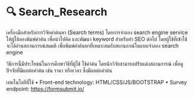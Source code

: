 # 🔍 Search_Research
เครื่องมือสำหรับการวิจัยคำค้นหา (Search terms) โดยการจำลอง search engine service ให้ผู้ใช้ลองพิมพ์คำค้น เพื่อนำไปคิด และพัฒนา keyword สำหรับทำ SEO ต่อไป โดยผู้ใช้ที่เข้าใช้ จะได้อ่านสถานการณ์สมมติ เพื่อพิมพ์คำค้นหาที่เหมาะสมกับสถานกาณ์ในแบบจำลอง search engine 

วิธีการนี้มีประโยชน์ในการศึกษาวิธีที่ผู้ใช้ ใช้คำค้น โดยนักวิจัยสามารถปรับแต่งสถานการณ์ เพื่อดูปัจจัยที่มีผลต่อคำค้น เช่น ราคา หรือเวลา ซึ่งมีผลต่อคำค้น

เทคโนโลยีที่ใช้
• Front-end technology: HTML/CSS/JS/BOOTSTRAP
• Survey endpoint: https://formsubmit.io/